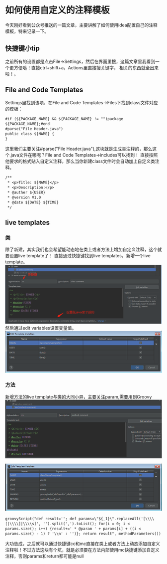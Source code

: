 # 如何使用自定义的注释模板
今天刚好看到公众号推送的一篇文章，主要讲解了如何使用idea配置自己的注释模板，特来记录一下。
## 快捷键小tip
之前所有的设置都是点击File->Settings，然后在界面里搜，这篇文章里我看到一个更方便哒！直接ctrl+shift+a，Actions里直接搜关键字，
相关的东西就全出来啦！。
## File and Code Templates
Settings里找到该项，在File and Code Templates->Files下找到class文件对应的模板：
```
#if (${PACKAGE_NAME} && ${PACKAGE_NAME} != "")package ${PACKAGE_NAME};#end
#parse("File Header.java")
public class ${NAME} {
}
```
这里我们主要关注#parse("File Header.java"),这块就是生成类注释的，那么这个.java文件在哪呢？File and Code Templates->includes可以找到！
直接按照他要求的格式贴入自定义注释，那么当你新建class文件时会自动加上自定义类注释。
```
/**
 * <p>Title: ${NAME}</p>
 * <p>Description:</p>
 * @auther ${USER}
 * @version V1.0
 * @date ${DATE} ${TIME}
 */
```
## live templates
### 类
除了新建，其实我们也会希望能动态地在类上或者方法上增加自定义注释，这个就要设置live template了！
直接通过快捷键找到live templates，新增一个live template。
![insert live template](/images/tools/idea/1.png)   
然后通过edit variables设置变量值。
![edit variables](/images/tools/idea/2.png)   
### 方法
新增方法的live template与类的大同小异，主要关注param,需要用到Groovy
![insert live template](/images/tools/idea/3.png)  

![edit variables](/images/tools/idea/4.png)  
```
groovyScript("def result=''; def params=\"${_1}\".replaceAll('[\\\\[|\\\\]|\\\\s]', '').split(',').toList(); for(i = 0; i < params.size(); i++) {result+=' * @param ' + params[i] + ((i < params.size() - 1) ? '\\n' : '')}; return result", methodParameters())
``` 
大功告成，之后就可以通过快捷键cc和mc直接在类上或者方法上动态添加自定义注释啦！不过方法这块有个坑，就是必须要在方法内部使用mc快捷键添加自定义注释，否则params和return都可能是null
